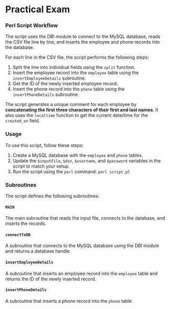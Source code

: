 # Practical Exam

### Perl Script Workflow

The script uses the DBI module to connect to the MySQL database, reads the CSV file line by line, and inserts the employee and phone records into the database.

For each line in the CSV file, the script performs the following steps:

1.  Split the line into individual fields using the `split` function.
2.  Insert the employee record into the `employee` table using the `insertEmployeeDetails` subroutine.
3.  Get the ID of the newly inserted employee record.
4.  Insert the phone record into the `phone` table using the `insertPhoneDetails` subroutine.

The script generates a unique comment for each employee by **concatenating the first three characters of their first and last names**. It also uses the `localtime` function to get the current date/time for the `created_on` field.


### Usage

To use this script, follow these steps:

1.  Create a MySQL database with the `employee` and `phone` tables.
2.  Update the `$inputFile`, `$dsn`, `$username`, and `$password` variables in the script to match your setup.
3.  Run the script using the `perl` command: `perl script.pl`

### Subroutines

The script defines the following subroutines:

#### `MAIN`

The main subroutine that reads the input file, connects to the database, and inserts the records.

#### `connectToDB`

A subroutine that connects to the MySQL database using the DBI module and returns a database handle.

#### `insertEmployeeDetails`

A subroutine that inserts an employee record into the `employee` table and returns the ID of the newly inserted record.

#### `insertPhoneDetails`

A subroutine that inserts a phone record into the `phone` table.
